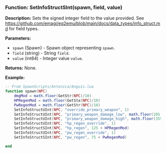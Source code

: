 ### Function: SetInfoStructSInt(spawn, field, value)

**Description:**
Sets the signed integer field to the value provided.  See https://github.com/emagi/eq2emu/blob/main/docs/data_types/info_struct.md for field types.

**Parameters:**
- `spawn` (Spawn) - Spawn object representing `spawn`.
- `field` (string) - String `field`.
- `value` (int64) - Integer value `value`.

**Returns:** None.

**Example:**

```lua
-- From SpawnScripts/Antonica/Anguis.lua
function spawn(NPC)
    dmgMod = math.floor(GetStr(NPC)/10)
    HPRegenMod = math.floor(GetSta(NPC)/10)
    PwRegenMod = math.floor(GetStr(NPC)/10)
    SetInfoStructUInt(NPC, "override_primary_weapon", 1)        
    SetInfoStructUInt(NPC, "primary_weapon_damage_low", math.floor(205 + dmgMod)) 
    SetInfoStructUInt(NPC, "primary_weapon_damage_high", math.floor(355 + dmgMod))
    SetInfoStructUInt(NPC, "hp_regen_override", 1)  
    SetInfoStructSInt(NPC, "hp_regen", 125 + HPRegenMod)           
    SetInfoStructUInt(NPC, "pw_regen_override", 1)  
    SetInfoStructSInt(NPC, "pw_regen", 75 + PwRegenMod) 

end
```
